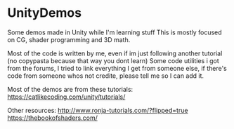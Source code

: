 # UnityDemos
Some demos made in Unity while I'm learning stuff
This is mostly focused on CG, shader programming and 3D math.

Most of the code is written by me, even if im just following another tutorial (no copypasta because that way you dont learn)
Some code utilities i got from the forums, I tried to link everything I get from someone else, if there's code from someone whos not credite, please tell me so I can add it.

Most of the demos are from these tutorials:
  https://catlikecoding.com/unity/tutorials/

Other resources:
  http://www.ronja-tutorials.com/?flipped=true
  https://thebookofshaders.com/

